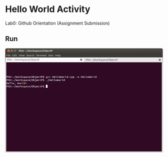 # Hello World Activity

Lab0: Github Orientation (Assignment Submission)

## Run

![piktyur](screenshot_001.png)
